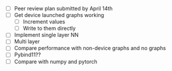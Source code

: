 - [ ] Peer review plan submitted by April 14th
- [ ] Get device launched graphs working
    - [ ] Increment values
    - [ ] Write to them directly 
- [ ] Implement single layer NN
- [ ] Multi layer
- [ ] Compare performance with non-device graphs and no graphs
- [ ] Pybind11??
- [ ] Compare with numpy and pytorch